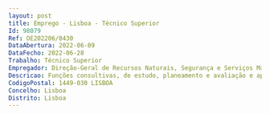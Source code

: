 ```yaml
--- 
layout: post
title: Emprego - Lisboa - Técnico Superior
Id: 98079
Ref: OE202206/0430
DataAbertura: 2022-06-09
DataFecho: 2022-06-28
Trabalho: Técnico Superior
Empregador: Direção-Geral de Recursos Naturais, Segurança e Serviços Marítimos
Descricao: Funções consultivas, de estudo, planeamento e avaliação e aplicação de métodos e processos de natureza técnica no âmbito da politica de pesca, através da implementação de medidas de gestão nacionais, acompanhamento do desenvolvimento da Politica Comum de Pesca e licenciamento da atividade de pesca, incluindo a)	Acompanhar a atividade da pesca e propor medidas de gestão nacionais a implementar através de legislação especifica, definindo os modelos de gestão em articulação com as entidades envolvidas na investigação e o setor produtivo, de forma a potenciar a gestão sustentável dos recursos b)	Analisar e informar os pedidos de autorização e licença para o exercício da pesca por embarcações nacionais e não nacionais e gestão do acordo bilateral com Espanha  c)	Emitir pareceres relativamente ao licenciamento da atividade da pesca comercial em águas nacionais e em pesqueiros externos e da pesca lúdica, bem como do exercício da apanha e da pesca apeada e alteração das modalidades de pesca  d)	Acompanhar os dossiers europeus no âmbito da Politica Comum de Pescas, incluindo a monitorização da utilização das quotas e participar nos grupos regionais, designadamente Grupo das Águas Ocidentais Sul  e)	Analisar medidas de gestão ambiental, redução de capturas acessórias de espécies indesejáveis, melhoria da seletividade e outras que visem melhor gestão e conservação dos recursos explorados  f)	Emitir pareceres estratégicos relativamente a projetos de financiamento nacionais e comunitários no âmbito da reestruturação e proteção da biodiversidade, assegurando que representam mais valia para o objetivo de gestão ambiental sustentável.
CodigoPostal: 1449-030 LISBOA
Concelho: Lisboa
Distrito: Lisboa
--- 
```

